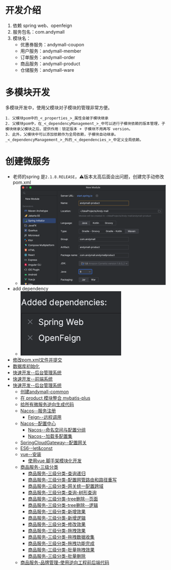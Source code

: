 # 开发介绍
1. 依赖 spring web、openfeign
2. 服务包名：com.andymall
3. 模块名：
	- 优惠券服务：andymall-coupon
	- 用户服务：andymall-member
	- 订单服务：andymall-order
	- 商品服务：andymall-product
	- 仓储服务：andymall-ware
# 多模块开发

多模块开发中，使用父模块对子模块的管理非常方便。

	1. 父模块pom中的_<_properties_>_属性会被子模块继承
	2. 父模块pom中，在_<_dependencyManagement_>_中可以进行子模块依赖的版本管理，子模块继承父模块之后，提供作用：锁定版本 + 子模块不用再写 version。
	3. 此外，父模块中可以添加依赖作为全局依赖，子模块自动继承。_<_dependencyManagement_>_外的_<_dependencies_>_中定义全局依赖。
# 创建微服务
- 老师的spring 是`2.1.8.RELEASE`，⚠️版本太高后面会出问题，创建完手动修改pom.xml
	- ![](课程&笔记/技术栈/尚硅谷/谷粒商城/步骤与问题/imgs/Pasted%20image%2020230813190038.png)
- add dependency
	- ![](课程&笔记/技术栈/尚硅谷/谷粒商城/步骤与问题/imgs/Pasted%20image%2020230813190229.png)
- [修改pom.xml文件并提交](课程&笔记/技术栈/尚硅谷/谷粒商城/步骤与问题/recources/修改pom.xml文件并提交.md)
- [数据库初始化](课程&笔记/技术栈/尚硅谷/谷粒商城/步骤与问题/recources/数据库初始化.md)
- [快速开发--后台管理系统](课程&笔记/技术栈/尚硅谷/谷粒商城/步骤与问题/recources/快速开发--后台管理系统.md)
- [快速开发--前端系统](课程&笔记/技术栈/尚硅谷/谷粒商城/步骤与问题/recources/快速开发--前端系统.md)
- [快速开发--后台管理系统](课程&笔记/技术栈/尚硅谷/谷粒商城/步骤与问题/recources/快速开发--后台管理系统.md)
	- [创建andymall-common](课程&笔记/技术栈/尚硅谷/谷粒商城/步骤与问题/recources/创建andymall-common.md)
	- [在 product 模块整合 mybatis-plus](课程&笔记/技术栈/尚硅谷/谷粒商城/步骤与问题/recources/在%20product%20模块整合%20mybatis-plus.md)
	- [给所有微服务逆向生成代码](课程&笔记/技术栈/尚硅谷/谷粒商城/步骤与问题/recources/给所有微服务逆向生成代码.md)
	- [Nacos--服务注册](课程&笔记/技术栈/尚硅谷/谷粒商城/步骤与问题/recources/Nacos--服务注册.md)
		- [Feign--远程调用](课程&笔记/技术栈/尚硅谷/谷粒商城/步骤与问题/recources/Feign--远程调用.md)
	- [Nacos--配置中心](课程&笔记/技术栈/尚硅谷/谷粒商城/步骤与问题/recources/Nacos--配置中心.md)
		- [Nacos--命名空间与配置分组](课程&笔记/技术栈/尚硅谷/谷粒商城/步骤与问题/recources/Nacos--命名空间与配置分组.md)
		- [Nacos--加载多配置集](课程&笔记/技术栈/尚硅谷/谷粒商城/步骤与问题/recources/Nacos--加载多配置集.md)
	- [SpringCloudGateway--配置网关](课程&笔记/技术栈/尚硅谷/谷粒商城/步骤与问题/recources/SpringCloudGateway--配置网关.md)
	- [ES6--let&const](课程&笔记/技术栈/尚硅谷/谷粒商城/步骤与问题/recources/ES6--let&const.md)
	- [vue--安装](课程&笔记/技术栈/尚硅谷/谷粒商城/步骤与问题/recources/vue--安装.md)
		- [使用vue 脚手架模块化开发](课程&笔记/技术栈/尚硅谷/谷粒商城/步骤与问题/recources/使用vue%20脚手架模块化开发.md)
	- [商品服务-三级分类](课程&笔记/技术栈/尚硅谷/谷粒商城/步骤与问题/recources/商品服务-三级分类.md)
		- [商品服务-三级分类-查询递归](课程&笔记/技术栈/尚硅谷/谷粒商城/步骤与问题/recources/商品服务-三级分类-查询递归.md)
		- [商品服务-三级分类-配置网管路由和路径重写](课程&笔记/技术栈/尚硅谷/谷粒商城/步骤与问题/recources/商品服务-三级分类-配置网管路由和路径重写.md)
		- [商品服务-三级分类-网关统一配置跨域](课程&笔记/技术栈/尚硅谷/谷粒商城/步骤与问题/recources/商品服务-三级分类-网关统一配置跨域.md)
		- [商品服务-三级分类-查询-树形查询](课程&笔记/技术栈/尚硅谷/谷粒商城/步骤与问题/recources/商品服务-三级分类-查询-树形查询.md)
		- [商品服务-三级分类-tree删除--页面](课程&笔记/技术栈/尚硅谷/谷粒商城/步骤与问题/recources/商品服务-三级分类-tree删除--页面.md)
		- [商品服务-三级分类-tree删除--逻辑](课程&笔记/技术栈/尚硅谷/谷粒商城/步骤与问题/recources/商品服务-三级分类-tree删除--逻辑.md)
		- [商品服务-三级分类-新增效果](课程&笔记/技术栈/尚硅谷/谷粒商城/步骤与问题/recources/商品服务-三级分类-新增效果.md)
		- [商品服务-三级分类-新增逻辑](课程&笔记/技术栈/尚硅谷/谷粒商城/步骤与问题/recources/商品服务-三级分类-新增逻辑.md)
		- [商品服务-三级分类-修改效果](课程&笔记/技术栈/尚硅谷/谷粒商城/步骤与问题/recources/商品服务-三级分类-修改效果.md)
		- [商品服务-三级分类-拖拽效果](课程&笔记/技术栈/尚硅谷/谷粒商城/步骤与问题/recources/商品服务-三级分类-拖拽效果.md)
		- [商品服务-三级分类-拖拽数据收集](课程&笔记/技术栈/尚硅谷/谷粒商城/步骤与问题/recources/商品服务-三级分类-拖拽数据收集.md)
		- [商品服务-三级分类-拖拽功能完成](课程&笔记/技术栈/尚硅谷/谷粒商城/步骤与问题/recources/商品服务-三级分类-拖拽功能完成.md)
		- [商品服务-三级分类-批量拖拽效果](课程&笔记/技术栈/尚硅谷/谷粒商城/步骤与问题/recources/商品服务-三级分类-批量拖拽效果.md)
		- [商品服务-三级分类-批量删除](课程&笔记/技术栈/尚硅谷/谷粒商城/步骤与问题/recources/商品服务-三级分类-批量删除.md)
	- [商品服务-品牌管理-使用逆向工程前后端代码](课程&笔记/技术栈/尚硅谷/谷粒商城/步骤与问题/recources/商品服务-品牌管理-使用逆向工程前后端代码.md)
		